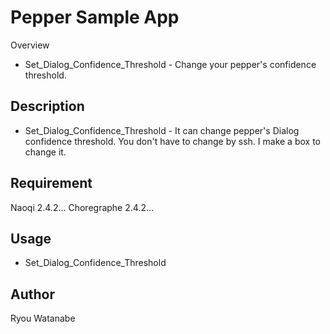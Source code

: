 Pepper Sample App
====
Overview
* Set_Dialog_Confidence_Threshold - Change your pepper's confidence threshold.

## Description
* Set_Dialog_Confidence_Threshold - It can change  pepper's Dialog confidence threshold. You don't have to change by ssh. I make a box to change it.

## Requirement
Naoqi 2.4.2...
Choregraphe 2.4.2...

## Usage
* Set_Dialog_Confidence_Threshold


## Author
Ryou Watanabe
